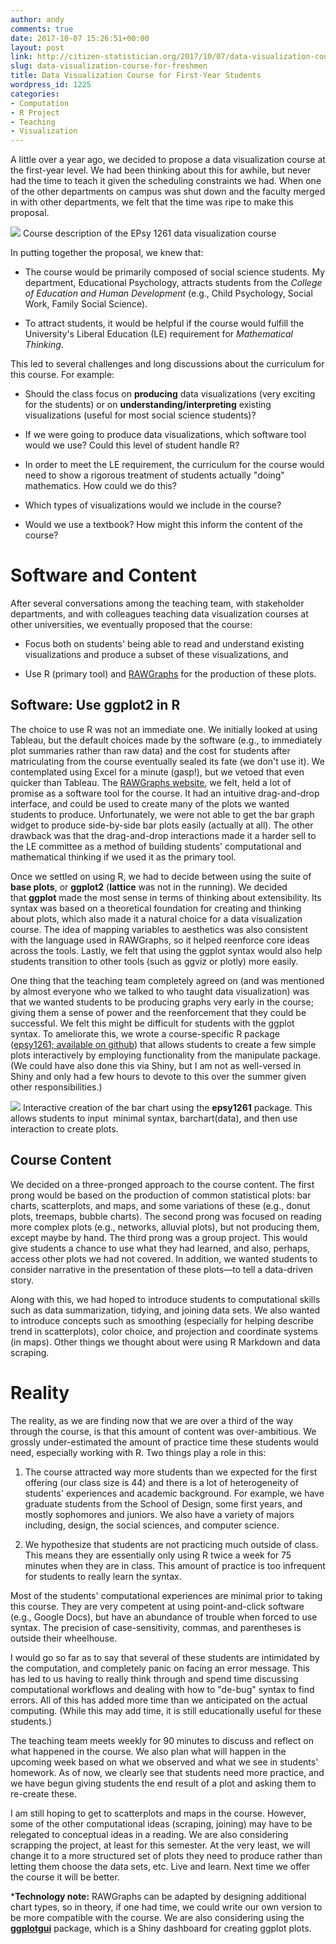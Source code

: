 ```yaml
---
author: andy
comments: true
date: 2017-10-07 15:26:51+00:00
layout: post
link: http://citizen-statistician.org/2017/10/07/data-visualization-course-for-freshmen/
slug: data-visualization-course-for-freshmen
title: Data Visualization Course for First-Year Students
wordpress_id: 1225
categories:
- Computation
- R Project
- Teaching
- Visualization
---
```


A little over a year ago, we decided to propose a data visualization course at the first-year level. We had been thinking about this for awhile, but never had the time to teach it given the scheduling constraints we had. When one of the other departments on campus was shut down and the faculty merged in with other departments, we felt that the time was ripe to make this proposal.

[![](http://citizen-statistician.org/wp-content/uploads/2017/10/Screen-Shot-2017-10-07-at-10.24.51-AM.png)](http://citizen-statistician.org/2017/10/07/data-visualization-course-for-freshmen/screen-shot-2017-10-07-at-10-24-51-am/) Course description of the EPsy 1261 data visualization course

In putting together the proposal, we knew that:



 	
  * The course would be primarily composed of social science students. My department, Educational Psychology, attracts students from the _College of Education and Human Development_ (e.g., Child Psychology, Social Work, Family Social Science).

 	
  * To attract students, it would be helpful if the course would fulfill the University's Liberal Education (LE) requirement for _Mathematical Thinking_.


This led to several challenges and long discussions about the curriculum for this course. For example:

 	
  * Should the class focus on **producing** data visualizations (very exciting for the students) or on **understanding/interpreting** existing visualizations (useful for most social science students)?

 	
  * If we were going to produce data visualizations, which software tool would we use? Could this level of student handle R?

 	
  * In order to meet the LE requirement, the curriculum for the course would need to show a rigorous treatment of students actually "doing" mathematics. How could we do this?

 	
  * Which types of visualizations would we include in the course?

 	
  * Would we use a textbook? How might this inform the content of the course?




# Software and Content


After several conversations among the teaching team, with stakeholder departments, and with colleagues teaching data visualization courses at other universities, we eventually proposed that the course:



 	
  * Focus both on students' being able to read and understand existing visualizations and produce a subset of these visualizations, and

 	
  * Use R (primary tool) and [RAWGraphs](http://app.rawgraphs.io/) for the production of these plots.




## Software: Use ggplot2 in R


The choice to use R was not an immediate one. We initially looked at using Tableau, but the default choices made by the software (e.g., to immediately plot summaries rather than raw data) and the cost for students after matriculating from the course eventually sealed its fate (we don't use it). We contemplated using Excel for a minute (gasp!), but we vetoed that even quicker than Tableau. The [RAWGraphs website](http://app.rawgraphs.io/), we felt, held a lot of promise as a software tool for the course. It had an intuitive drag-and-drop interface, and could be used to create many of the plots we wanted students to produce. Unfortunately, we were not able to get the bar graph widget to produce side-by-side bar plots easily (actually at all). The other drawback was that the drag-and-drop interactions made it a harder sell to the LE committee as a method of building students' computational and mathematical thinking if we used it as the primary tool.

Once we settled on using R, we had to decide between using the suite of **base plots**, or **ggplot2** (**lattice** was not in the running). We decided that **ggplot** made the most sense in terms of thinking about extensibility. Its syntax was based on a theoretical foundation for creating and thinking about plots, which also made it a natural choice for a data visualization course. The idea of mapping variables to aesthetics was also consistent with the language used in RAWGraphs, so it helped reenforce core ideas across the tools. Lastly, we felt that using the ggplot syntax would also help students transition to other tools (such as ggviz or plotly) more easily.

One thing that the teaching team completely agreed on (and was mentioned by almost everyone who we talked to who taught data visualization) was that we wanted students to be producing graphs very early in the course; giving them a sense of power and the reenforcement that they could be successful. We felt this might be difficult for students with the ggplot syntax. To ameliorate this, we wrote a course-specific R package ([epsy1261; available on github](https://github.com/zief0002/epsy1261)) that allows students to create a few simple plots interactively by employing functionality from the manipulate package. (We could have also done this via Shiny, but I am not as well-versed in Shiny and only had a few hours to devote to this over the summer given other responsibilities.)

[![](http://citizen-statistician.org/wp-content/uploads/2017/10/Screen-Shot-2017-10-07-at-10.16.24-AM.png)](http://citizen-statistician.org/2017/10/07/data-visualization-course-for-freshmen/screen-shot-2017-10-07-at-10-16-24-am/) Interactive creation of the bar chart using the **epsy1261** package. This allows students to input  minimal syntax, barchart(data), and then use interaction to create plots.


## Course Content


We decided on a three-pronged approach to the course content. The first prong would be based on the production of common statistical plots: bar charts, scatterplots, and maps, and some variations of these (e.g., donut plots, treemaps, bubble charts). The second prong was focused on reading more complex plots (e.g., networks, alluvial plots), but not producing them, except maybe by hand. The third prong was a group project. This would give students a chance to use what they had learned, and also, perhaps, access other plots we had not covered. In addition, we wanted students to consider narrative in the presentation of these plots—to tell a data-driven story.

Along with this, we had hoped to introduce students to computational skills such as data summarization, tidying, and joining data sets. We also wanted to introduce concepts such as smoothing (especially for helping describe trend in scatterplots), color choice, and projection and coordinate systems (in maps). Other things we thought about were using R Markdown and data scraping.


# Reality


The reality, as we are finding now that we are over a third of the way through the course, is that this amount of content was over-ambitious. We grossly under-estimated the amount of practice time these students would need, especially working with R. Two things play a role in this:



 	
  1. The course attracted way more students than we expected for the first offering (our class size is 44) and there is a lot of heterogeneity of students' experiences and academic background. For example, we have graduate students from the School of Design, some first years, and mostly sophomores and juniors. We also have a variety of majors including, design, the social sciences, and computer science.

 	
  2. We hypothesize that students are not practicing much outside of class. This means they are essentially only using R twice a week for 75 minutes when they are in class. This amount of practice is too infrequent for students to really learn the syntax.


Most of the students' computational experiences are minimal prior to taking this course. They are very competent at using point-and-click software (e.g., Google Docs), but have an abundance of trouble when forced to use syntax. The precision of case-sensitivity, commas, and parentheses is outside their wheelhouse.

I would go so far as to say that several of these students are intimidated by the computation, and completely panic on facing an error message. This has led to us having to really think through and spend time discussing computational workflows and dealing with how to "de-bug" syntax to find errors. All of this has added more time than we anticipated on the actual computing. (While this may add time, it is still educationally useful for these students.)

The teaching team meets weekly for 90 minutes to discuss and reflect on what happened in the course. We also plan what will happen in the upcoming week based on what we observed and what we see in students' homework. As of now, we clearly see that students need more practice, and we have begun giving students the end result of a plot and asking them to re-create these.

I am still hoping to get to scatterplots and maps in the course. However, some of the other computational ideas (scraping, joining) may have to be relegated to conceptual ideas in a reading. We are also considering scrapping the project, at least for this semester. At the very least, we will change it to a more structured set of plots they need to produce rather than letting them choose the data sets, etc. Live and learn. Next time we offer the course it will be better.

***Technology note:** RAWGraphs can be adapted by designing additional chart types, so in theory, if one had time, we could write our own version to be more compatible with the course. We are also considering using the **[ggplotgui](https://github.com/gertstulp/ggplotgui/)** package, which is a Shiny dashboard for creating ggplot plots.





